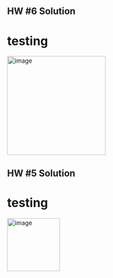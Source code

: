 ## HW #6 Solution
# testing
<img width="230" alt="image" src="https://github.com/user-attachments/assets/a78bfbde-b4bf-4778-acc9-1797acd9d470">



## HW #5 Solution
# testing
<img width="123" alt="image" src="https://github.com/BeerSheva24AlexanderYavtuhovich/arrays/assets/58215970/c1b6f611-eb39-49f7-94bb-f3932fea44e9">

